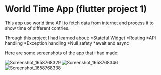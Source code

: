 # World Time App (flutter project 1)
This app use world time API to fetch data from internet and process it to show time of different contries.

Through this project I had learned about:
*Stateful Widget
*Routing
*API handling
*Exception handling
*Null safety
*await and async

Here are some screenshots of the app that i had made:

![Screenshot_1658768329](https://user-images.githubusercontent.com/94797459/180856505-69091c12-89f5-40d9-aaca-2f4964b48084.png)
![Screenshot_1658768346](https://user-images.githubusercontent.com/94797459/180856507-4dc060f1-3d85-4017-9019-af9bf1fd1e57.png)
![Screenshot_1658768338](https://user-images.githubusercontent.com/94797459/180856491-5b4c0af8-4de5-4690-b988-84cdf3a690fc.png)
